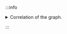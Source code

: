 :::info


<details>
    <summary>
    Correlation of the graph.
    </summary>
    <div>

## Correlation

The correlation is a tool used to determine the similarity between a set of curves. It is a measure of how the intensity of a peak vary with the intensity of another peak. It allows us to isololate side product for example.

<!-- If two peaks have a similar color, they are probably from the same sample. -->

![correlation](correlation.png)

</div>

</details>

:::
